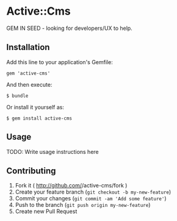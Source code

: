 # Active::Cms

GEM IN SEED - looking for developers/UX to help.

## Installation

Add this line to your application's Gemfile:

    gem 'active-cms'

And then execute:

    $ bundle

Or install it yourself as:

    $ gem install active-cms

## Usage

TODO: Write usage instructions here

## Contributing

1. Fork it ( http://github.com/<my-github-username>/active-cms/fork )
2. Create your feature branch (`git checkout -b my-new-feature`)
3. Commit your changes (`git commit -am 'Add some feature'`)
4. Push to the branch (`git push origin my-new-feature`)
5. Create new Pull Request
